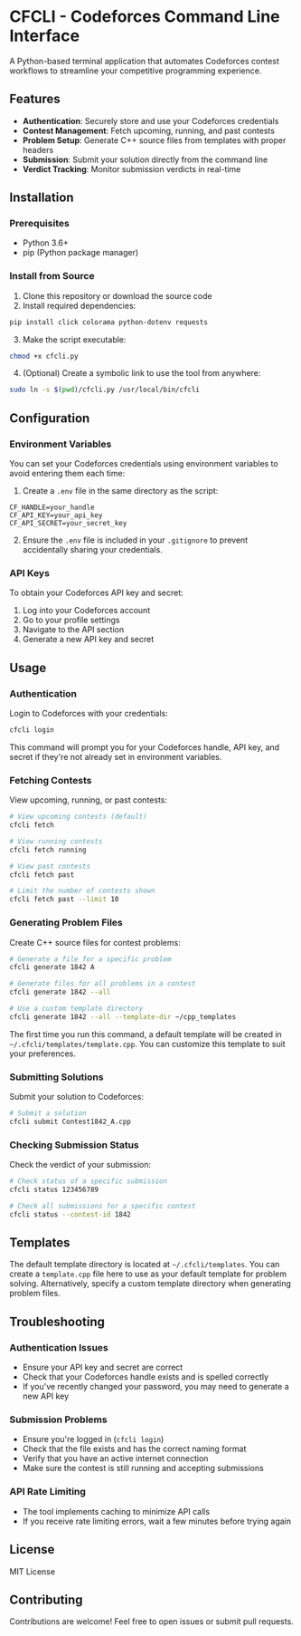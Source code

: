 # CFCLI - Codeforces Command Line Interface

A Python-based terminal application that automates Codeforces contest workflows to streamline your competitive programming experience.

## Features

- **Authentication**: Securely store and use your Codeforces credentials
- **Contest Management**: Fetch upcoming, running, and past contests
- **Problem Setup**: Generate C++ source files from templates with proper headers
- **Submission**: Submit your solution directly from the command line
- **Verdict Tracking**: Monitor submission verdicts in real-time

## Installation

### Prerequisites

- Python 3.6+
- pip (Python package manager)

### Install from Source

1. Clone this repository or download the source code
2. Install required dependencies:

```bash
pip install click colorama python-dotenv requests
```

3. Make the script executable:

```bash
chmod +x cfcli.py
```

4. (Optional) Create a symbolic link to use the tool from anywhere:

```bash
sudo ln -s $(pwd)/cfcli.py /usr/local/bin/cfcli
```

## Configuration

### Environment Variables

You can set your Codeforces credentials using environment variables to avoid entering them each time:

1. Create a `.env` file in the same directory as the script:

```
CF_HANDLE=your_handle
CF_API_KEY=your_api_key
CF_API_SECRET=your_secret_key
```

2. Ensure the `.env` file is included in your `.gitignore` to prevent accidentally sharing your credentials.

### API Keys

To obtain your Codeforces API key and secret:

1. Log into your Codeforces account
2. Go to your profile settings
3. Navigate to the API section
4. Generate a new API key and secret

## Usage

### Authentication

Login to Codeforces with your credentials:

```bash
cfcli login
```

This command will prompt you for your Codeforces handle, API key, and secret if they're not already set in environment variables.

### Fetching Contests

View upcoming, running, or past contests:

```bash
# View upcoming contests (default)
cfcli fetch

# View running contests
cfcli fetch running

# View past contests
cfcli fetch past

# Limit the number of contests shown
cfcli fetch past --limit 10
```

### Generating Problem Files

Create C++ source files for contest problems:

```bash
# Generate a file for a specific problem
cfcli generate 1842 A

# Generate files for all problems in a contest
cfcli generate 1842 --all

# Use a custom template directory
cfcli generate 1842 --all --template-dir ~/cpp_templates
```

The first time you run this command, a default template will be created in `~/.cfcli/templates/template.cpp`. You can customize this template to suit your preferences.

### Submitting Solutions

Submit your solution to Codeforces:

```bash
# Submit a solution
cfcli submit Contest1842_A.cpp
```

### Checking Submission Status

Check the verdict of your submission:

```bash
# Check status of a specific submission
cfcli status 123456789

# Check all submissions for a specific contest
cfcli status --contest-id 1842
```

## Templates

The default template directory is located at `~/.cfcli/templates`. You can create a `template.cpp` file here to use as your default template for problem solving. Alternatively, specify a custom template directory when generating problem files.

## Troubleshooting

### Authentication Issues

- Ensure your API key and secret are correct
- Check that your Codeforces handle exists and is spelled correctly
- If you've recently changed your password, you may need to generate a new API key

### Submission Problems

- Ensure you're logged in (`cfcli login`)
- Check that the file exists and has the correct naming format
- Verify that you have an active internet connection
- Make sure the contest is still running and accepting submissions

### API Rate Limiting

- The tool implements caching to minimize API calls
- If you receive rate limiting errors, wait a few minutes before trying again

## License

MIT License

## Contributing

Contributions are welcome! Feel free to open issues or submit pull requests. 